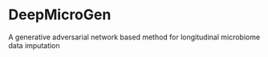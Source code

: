 # DeepMicroGen
A generative adversarial network based method for longitudinal microbiome data imputation
